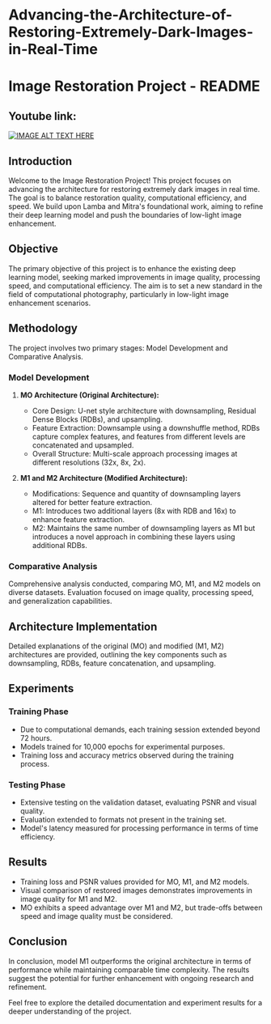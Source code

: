 # Advancing-the-Architecture-of-Restoring-Extremely-Dark-Images-in-Real-Time
# Image Restoration Project - README

## Youtube link:



[![IMAGE ALT TEXT HERE](https://img.youtube.com/vi/BMiy5SJKojA/0.jpg)](https://www.youtube.com/watch?v=BMiy5SJKojA)


## Introduction
Welcome to the Image Restoration Project! This project focuses on advancing the architecture for restoring extremely dark images in real time. The goal is to balance restoration quality, computational efficiency, and speed. We build upon Lamba and Mitra's foundational work, aiming to refine their deep learning model and push the boundaries of low-light image enhancement.

## Objective
The primary objective of this project is to enhance the existing deep learning model, seeking marked improvements in image quality, processing speed, and computational efficiency. The aim is to set a new standard in the field of computational photography, particularly in low-light image enhancement scenarios.

## Methodology
The project involves two primary stages: Model Development and Comparative Analysis.

### Model Development
1. **MO Architecture (Original Architecture):**
   - Core Design: U-net style architecture with downsampling, Residual Dense Blocks (RDBs), and upsampling.
   - Feature Extraction: Downsample using a downshuffle method, RDBs capture complex features, and features from different levels are concatenated and upsampled.
   - Overall Structure: Multi-scale approach processing images at different resolutions (32x, 8x, 2x).

2. **M1 and M2 Architecture (Modified Architecture):**
   - Modifications: Sequence and quantity of downsampling layers altered for better feature extraction.
   - M1: Introduces two additional layers (8x with RDB and 16x) to enhance feature extraction.
   - M2: Maintains the same number of downsampling layers as M1 but introduces a novel approach in combining these layers using additional RDBs.

### Comparative Analysis
Comprehensive analysis conducted, comparing MO, M1, and M2 models on diverse datasets. Evaluation focused on image quality, processing speed, and generalization capabilities.

## Architecture Implementation
Detailed explanations of the original (MO) and modified (M1, M2) architectures are provided, outlining the key components such as downsampling, RDBs, feature concatenation, and upsampling.

## Experiments
### Training Phase
- Due to computational demands, each training session extended beyond 72 hours.
- Models trained for 10,000 epochs for experimental purposes.
- Training loss and accuracy metrics observed during the training process.

### Testing Phase
- Extensive testing on the validation dataset, evaluating PSNR and visual quality.
- Evaluation extended to formats not present in the training set.
- Model's latency measured for processing performance in terms of time efficiency.

## Results
- Training loss and PSNR values provided for MO, M1, and M2 models.
- Visual comparison of restored images demonstrates improvements in image quality for M1 and M2.
- MO exhibits a speed advantage over M1 and M2, but trade-offs between speed and image quality must be considered.

## Conclusion
In conclusion, model M1 outperforms the original architecture in terms of performance while maintaining comparable time complexity. The results suggest the potential for further enhancement with ongoing research and refinement.

Feel free to explore the detailed documentation and experiment results for a deeper understanding of the project.
